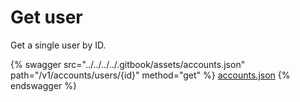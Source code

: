 # Get user

Get a single user by ID.

{% swagger src="../../../../.gitbook/assets/accounts.json" path="/v1/accounts/users/{id}" method="get" %}
[accounts.json](../../../../.gitbook/assets/accounts.json)
{% endswagger %}
